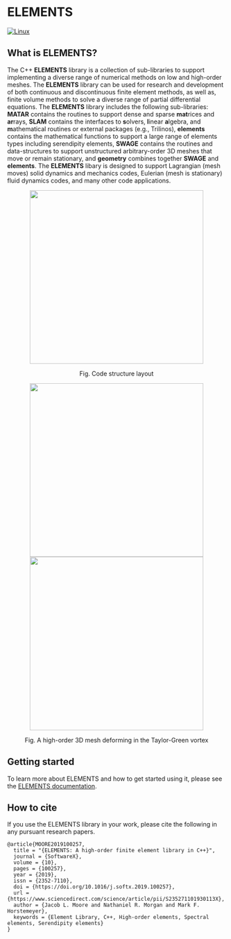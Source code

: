 # ELEMENTS

[![Linux](https://github.com/lanl/ELEMENTS/actions/workflows/linux.yaml/badge.svg)](https://github.com/lanl/ELEMENTS/actions/workflows/linux.yaml)

## What is ELEMENTS?

The C++ **ELEMENTS** library is a collection of sub-libraries to support implementing a diverse range of numerical methods on low and high-order meshes.  The **ELEMENTS** library can be used for research and development of both continuous and discontinuous finite element methods, as well as, finite volume methods to solve a diverse range of partial differential equations. The **ELEMENTS** library includes the following sub-libraries:  **MATAR** contains the routines to support dense and sparse **mat**rices and **ar**rays, **SLAM** contains the interfaces to **s**olvers, **l**inear **a**lgebra, and **m**athematical routines or external packages (e.g., Trilinos),  **elements** contains the mathematical functions to support a large range of elements types including serendipity elements, **SWAGE** contains the routines and data-structures to support unstructured arbitrary-order 3D meshes that move or remain stationary, and **geometry** combines together **SWAGE** and **elements**.  The **ELEMENTS** libary is designed to support Lagrangian (mesh moves) solid dynamics and mechanics codes, Eulerian (mesh is stationary) fluid dynamics codes, and many other code applications.  

<p align="center"><img src="https://github.com/lanl/ELEMENTS/blob/develop-msu/docs/images/codeStructureELEMENTS.png" width="400">
<p align="center">Fig. Code structure layout
  
<p align="center"><img src="https://github.com/lanl/ELEMENTS/blob/develop-msu/docs/images/TaylorGreenVortex-t0.png" width="400"><img src="https://github.com/lanl/ELEMENTS/blob/develop-msu/docs/images/TaylorGreenVortex-tEnd.png" width="400">
<p align="center">Fig. A high-order 3D mesh deforming in the Taylor-Green vortex

## Getting started

To learn more about ELEMENTS and how to get started using it, please see the [ELEMENTS documentation](https://lanl.github.io/ELEMENTS/).

## How to cite

If you use the ELEMENTS library in your work, please cite the following in any pursuant research papers.

```
@article{MOORE2019100257,
  title = "{ELEMENTS: A high-order finite element library in C++}",
  journal = {SoftwareX},
  volume = {10},
  pages = {100257},
  year = {2019},
  issn = {2352-7110},
  doi = {https://doi.org/10.1016/j.softx.2019.100257},
  url = {https://www.sciencedirect.com/science/article/pii/S235271101930113X},
  author = {Jacob L. Moore and Nathaniel R. Morgan and Mark F. Horstemeyer},
  keywords = {Element Library, C++, High-order elements, Spectral elements, Serendipity elements}
}
```

